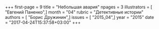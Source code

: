 +++
first-page = 9
title = "Небольшая авария"
npages = 3
illustrators = [ "Евгений Паненко",]
month = "04"
rubric = "Детективные истории"
authors = [ "Борис Дружинин",]
issues = [ "2015_04",]
year = "2015"
date = "2017-04-24T15:37:58+03:00"
+++
